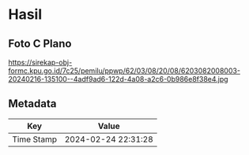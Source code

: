 # Hasil

## Foto C Plano

https://sirekap-obj-formc.kpu.go.id/7c25/pemilu/ppwp/62/03/08/20/08/6203082008003-20240216-135100--4adf9ad6-122d-4a08-a2c6-0b986e8f38e4.jpg


## Metadata

| Key        | Value               |
| ---------- | ------------------- |
| Time Stamp | 2024-02-24 22:31:28 |



